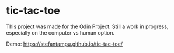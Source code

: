 # tic-tac-toe

This project was made for the Odin Project. Still a work in progress, especially on the computer vs human option.

Demo: https://stefantampu.github.io/tic-tac-toe/